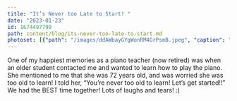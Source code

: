 ```yaml
---
title: "It’s Never too Late to Start! "
date: "2023-01-23"
id: 1674497790
path: content/blog/its-never-too-late-to-start.md
photoset: [{"path": "/images/ddAWbayGYgWonRM4GrPsmB.jpeg", "caption": "So True!", "thumbnail": "True"}]
---
```

One of my happiest memories as a piano teacher (now retired) was when an older student  contacted me and wanted to learn how to play the piano. She mentioned to me that she was 72 years old, and was worried she was too old to learn! I told her, “You’re never too old to learn! Let’s get started!!” We had the BEST time together! Lots of laughs and tears! :)